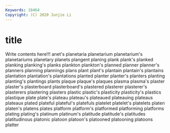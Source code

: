 ```yaml
---
Keywords: 18464
Copyright: (C) 2020 Junjie Li
---
```


# title

Write contents here!!!
anet's 
planetaria 
planetarium
planetarium's 
planetariums 
planetary 
planets 
plangent 
planing 
plank 
plank's 
planked 
planking
planking's 
planks 
plankton 
plankton's 
planned 
planner 
planner's 
planners 
planning 
plannings
plans 
plant 
plant's 
plantain 
plantain's 
plantains 
plantation 
plantation's 
plantations 
planted
planter 
planter's 
planters 
planting 
planting's 
plantings 
plants 
plaque 
plaque's 
plaques
plasma 
plasma's 
plaster 
plaster's 
plasterboard 
plasterboard's 
plastered 
plasterer 
plasterer's 
plasterers
plastering 
plasters 
plastic 
plastic's 
plasticity 
plasticity's 
plastics 
plastique 
plate 
plate's
plateau 
plateau's 
plateaued 
plateauing 
plateaus 
plateaux 
plated 
plateful 
plateful's 
platefuls
platelet 
platelet's 
platelets 
platen 
platen's 
platens 
plates 
platform 
platform's 
platformed
platforming 
platforms 
plating 
plating's 
platinum 
platinum's 
platitude 
platitude's 
platitudes 
platitudinous
platonic 
platoon 
platoon's 
platooned 
platooning 
platoons 
platter 

